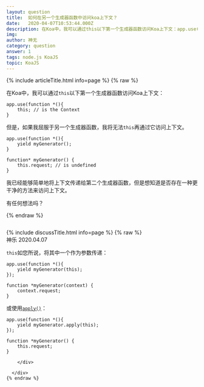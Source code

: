 ```yaml
---
layout: question
title:  如何在另一个生成器函数中访问koa上下文？
date:   2020-04-07T10:53:44.000Z
description: 在Koa中，我可以通过this以下第一个生成器函数访问Koa上下文：app.use(function \*(){    this; // is the...
img: 
author: 神无
category: question
answer: 1
tags: node.js KoaJS
topic: KoaJS
---
```

<div class="article-root">
  <div class="article">
    {% include articleTitle.html info=page %}
    {% raw %}
    <div class="article-content"><p><font style="vertical-align: inherit;"><font style="vertical-align: inherit;">在Koa中，我可以通过</font></font><code>this</code><font style="vertical-align: inherit;"><font style="vertical-align: inherit;">以下</font><font style="vertical-align: inherit;">第一个生成器函数访问Koa上下文</font><font style="vertical-align: inherit;">：</font></font></p>

<pre><code>app.use(function *(){<font></font>
    this; // is the Context<font></font>
}<font></font>
</code></pre>

<p><font style="vertical-align: inherit;"><font style="vertical-align: inherit;">但是，如果我屈服于另一个生成器函数，我将无法</font></font><code>this</code><font style="vertical-align: inherit;"><font style="vertical-align: inherit;">再</font><font style="vertical-align: inherit;">通过它访问上下文</font><font style="vertical-align: inherit;">。</font></font></p>

<pre><code>app.use(function *(){<font></font>
    yield myGenerator();<font></font>
}<font></font>
<font></font>
function* myGenerator() {<font></font>
    this.request; // is undefined<font></font>
}<font></font>
</code></pre>

<p><font style="vertical-align: inherit;"><font style="vertical-align: inherit;">我已经能够简单地将上下文传递给第二个生成器函数，但是想知道是否存在一种更干净的方法来访问上下文。</font></font></p>

<p><font style="vertical-align: inherit;"><font style="vertical-align: inherit;">有任何想法吗？</font></font></p></div>
    {% endraw %}
  </div>
  <p style="height: 0;width:0;overflow: hidden;"> 第4155篇《如何在另一个生成器函数中访问koa上下文？》来自Winter(https://github.com/aiyld/aiyld.github.io)的站点</p>
  <div class="discuss-wrapper">
    {% include discussTitle.html info=page %}
    {% raw %}
    <div class="discuss-item">
        <div class="discuss-parent">
          <div class="discuss-meta">
            <span class="discuss-user">神乐</span>
            <span class="discuss-time">2020.04.07</span>
          </div>
          <div class="discuss-comment"><p><font style="vertical-align: inherit;"></font><code>this</code><font style="vertical-align: inherit;"><font style="vertical-align: inherit;">如您所说，将其中一个作为参数</font><font style="vertical-align: inherit;">传递</font><font style="vertical-align: inherit;">：</font></font></p>

<pre><code>app.use(function *(){<font></font>
    yield myGenerator(this);<font></font>
});<font></font>
<font></font>
function *myGenerator(context) {<font></font>
    context.request;<font></font>
}<font></font>
</code></pre>

<p><font style="vertical-align: inherit;"><font style="vertical-align: inherit;">或使用</font></font><a href="https://developer.mozilla.org/en-US/docs/Web/JavaScript/Reference/Global_Objects/Function/apply"><code>apply()</code></a><font style="vertical-align: inherit;"><font style="vertical-align: inherit;">：</font></font></p>

<pre><code>app.use(function *(){<font></font>
    yield myGenerator.apply(this);<font></font>
});<font></font>
<font></font>
function *myGenerator() {<font></font>
    this.request;<font></font>
}<font></font>
</code></pre></div>
        </div>
        
      </div>
    {% endraw %}
  </div>
<div>
